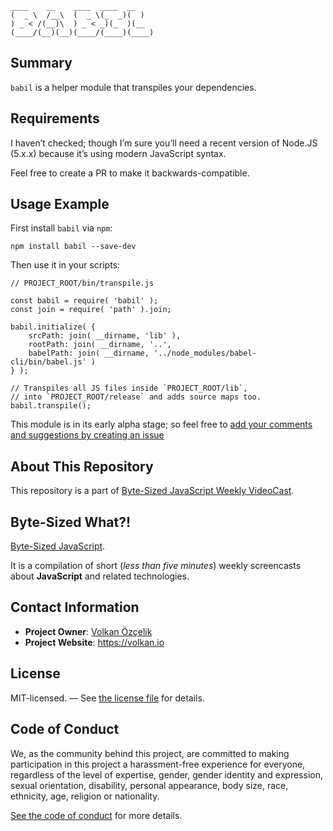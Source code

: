 ```
____    __    ____  ____  __   
(  _ \  /__\  (  _ \(_  _)(  )  
) _ < /(__)\  ) _ < _)(_  )(__ 
(____/(__)(__)(____/(____)(____)
```

## Summary

`babil` is a helper module that transpiles your dependencies.

## Requirements

I haven’t checked; though I’m sure you’ll need a recent version of Node.JS (5.x.x) because it’s using modern JavaScript syntax.

Feel free to create a PR to make it backwards-compatible.

## Usage Example

First install `babil` via `npm`:

```
npm install babil --save-dev
```

Then use it in your scripts:

```
// PROJECT_ROOT/bin/transpile.js

const babil = require( 'babil' );
const join = require( 'path' ).join;

babil.initialize( {
    srcPath: join( __dirname, 'lib' ),
    rootPath: join( __dirname, '..',
    babelPath: join( __dirname, '../node_modules/babel-cli/bin/babel.js' )
} );

// Transpiles all JS files inside `PROJECT_ROOT/lib`,
// into `PROJECT_ROOT/release` and adds source maps too.
babil.transpile();
```

This module is in its early alpha stage; so feel free to [add your comments and suggestions by creating an issue][ticket]

## About This Repository

This repository is a part of [Byte-Sized JavaScript Weekly VideoCast][vidcast].

## Byte-Sized What?!

[Byte-Sized JavaScript][vidcast].

It is a compilation of short (*less than five minutes*) weekly screencasts about **JavaScript** and related technologies.

## Contact Information

* **Project Owner**: [Volkan Özçelik](mailto:me@volkan.io)
* **Project Website**: <https://volkan.io>

## License

MIT-licensed. — See [the license file](LICENSE.md) for details.

## Code of Conduct

We, as the community behind this project, are committed to making participation in this project a harassment-free experience for everyone, regardless of the level of expertise, gender, gender identity and expression, sexual orientation, disability, personal appearance, body size, race, ethnicity, age, religion or nationality.

[See the code of conduct](CODE_OF_CONDUCT.md) for more details.

[vidcast]: https://www.youtube.com/channel/UC8OLZSlFO8cwRo9M30v-TkA
[ticket]: https://github.com/jsbites/babil/issues/new
